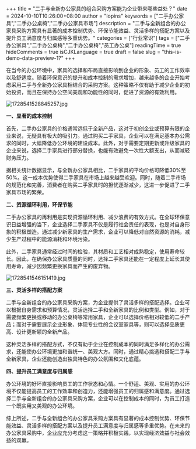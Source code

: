 +++
title = "二手与全新办公家具的组合采购方案能为企业带来哪些益处？"
date = 2024-10-10T10:26:00+08:00
author = "lopins"
keywords = ["二手办公家具","二手办公桌椅","二手办公家具市场"]
description = "二手与全新组合的办公家具采购方案具有显著的成本控制优势、环保节能效益、灵活多样的搭配方案以及提升员工满意度与归属感等多重优势。"
categories = ["行业常识"]
tags = ["二手办公家具","二手办公桌椅","二手办公桌椅","员工办公桌"]
readingTime = true
hideComments = true
isCJKLanguage = true
draft = false
slug = "this-is-demo-data-preview-1?"
+++

在当今的办公环境中，家具的选择和布局直接影响到企业的形象、员工的工作效率以及舒适度。随着环保意识的提升和成本控制的需求增加，越来越多的企业开始考虑采用二手与全新办公家具相结合的采购方案。这种策略不仅有助于减少企业的初始投资，而且在保持办公空间美观和功能性的同时，促进了资源的有效利用。

![1728541528845257.jpg](https://www.jdwy.cn/Upload/ueditor/image/20241010/1728541528845257.jpg)

**一、显著的成本控制**

首先，二手办公家具的价格通常远低于全新产品，这对于初创企业或预算有限的企业来说，无疑具有极大的吸引力。通过购买二手家具，企业可以在满足基本办公需求的同时，大幅降低办公环境的建设成本。此外，对于需要定期更新或升级家具的企业来说，选择二手家具进行部分替换，也能有效避免一次性大额支出，从而减轻财务压力。

据相关统计数据显示，与全新办公家具相比，二手家具的平均价格可降低30%至50%。这一成本优势使得二手家具在市场上越来越受欢迎。同时，随着二手市场的规范化和完善，消费者在购买二手家具时的担忧逐渐减少，这进一步促进了二手家具市场的繁荣。

**二、资源循环利用，环保节能**

二手办公家具的再利用是实现资源循环利用、减少浪费的有效方式。在全球环保意识日益增强的当下，企业选择二手家具不仅是履行社会责任的表现，也是对自身形象的积极塑造。通过减少新家具的生产需求，企业可以降低对自然资源的消耗，减少生产过程中的能源消耗和环境污染。

此外，二手家具通常经过时间的检验，其材质和工艺相对成熟稳定，使用寿命较长。因此，在确保办公家具质量的同时，选择二手家具还能在一定程度上延长其使用寿命，减少因频繁更换家具而产生的废弃物。

![1728541546151419.jpg](https://www.jdwy.cn/Upload/ueditor/image/20241010/1728541546151419.jpg)

**三、灵活多样的搭配方案**

二手与全新组合的办公家具采购方案，为企业提供了灵活多样的搭配选择。企业可以根据自身需求和预算情况，灵活选择二手和全新家具的比例和类型。例如，对于需要频繁更换或移动的办公桌椅等常用家具，企业可以选择价格相对较低的二手产品；而对于需要展示企业形象、体现专业性的会议室家具等，则可以选择品质更高、设计更新颖的全新产品。

这种灵活多样的搭配方式，不仅有助于企业在控制成本的同时满足多样化的办公需求，还能使办公环境更加和谐统一、美观大方。同时，通过精心挑选和搭配二手与全新家具，企业还能创造出独具特色的办公氛围和文化底蕴。

**四、提升员工满意度与归属感**

办公环境的好坏直接影响员工的工作状态和心情。一个舒适、美观、实用的办公环境不仅能提高员工的工作效率和创造力，还能增强员工的归属感和满意度。通过选择二手与全新组合的办公家具采购方案，企业可以在控制成本的同时，为员工打造一个既实用又美观的办公环境。

综上所述，二手与全新组合的办公家具采购方案具有显著的成本控制优势、环保节能效益、灵活多样的搭配方案以及提升员工满意度与归属感等多重优势。在未来的办公家具采购中，企业应充分考虑这一策略并积极实践，以实现经济效益与社会效益的双赢。